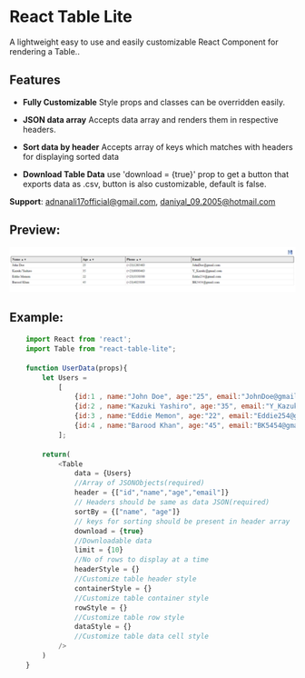 # React Table Lite

A lightweight easy to use and easily customizable React Component for rendering a Table..

## Features

 - **Fully Customizable**
    Style props and classes can be overridden easily.

 - **JSON data array**
    Accepts data array and renders them in respective headers.
    
 - **Sort data by header**
    Accepts array of keys which matches with headers for displaying sorted data    

 - **Download Table Data**
    use 'download = {true}' prop to get a button that exports data as .csv, button is also customizable, default is false.

  **Support**:  adnanali17official@gmail.com, daniyal_09.2005@hotmail.com
  
 ## Preview:
 
 <img src="https://github.com/adnanali17official/react-table-lite/blob/master/preview.png" alt="react-table-lite-preview" />

 ## Example:
```js  
    import React from 'react';
    import Table from "react-table-lite";
    
    function UserData(props){
    	let Users = 
			[
				{id:1 , name:"John Doe", age:"25", email:"JohnDoe@gmail.com"},
				{id:2 , name:"Kazuki Yashiro", age:"35", email:"Y_Kazuki@gmail.com"},
				{id:3 , name:"Eddie Memon", age:"22", email:"Eddie254@gmail.com"},
				{id:4 , name:"Barood Khan", age:"45", email:"BK5454@gmail.com"},
			];
	
		return(
			<Table
				data = {Users}		
				//Array of JSONObjects(required)
				header = {["id","name","age","email"]}  
				// Headers should be same as data JSON(required)
				sortBy = {["name", "age"]}
				// keys for sorting should be present in header array
				download = {true}
				//Downloadable data 
				limit = {10}
				//No of rows to display at a time
				headerStyle = {}
				//Customize table header style
				containerStyle = {}
				//Customize table container style
				rowStyle = {}
				//Customize table row style
				dataStyle = {}
				//Customize table data cell style
			/>
		)
	}
```
